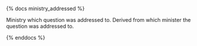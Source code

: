 {% docs ministry_addressed %}

Ministry which question was addressed to. Derived from which minister the question was addressed to.

{% enddocs %}
